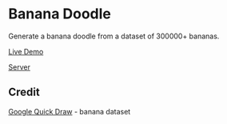# Banana Doodle
Generate a banana doodle from a dataset of 300000+ bananas.

[Live Demo](https://banana-doodle.vercel.app/)

[Server](https://github.com/terchiem/banana-get-api)

## Credit
[Google Quick Draw](https://github.com/googlecreativelab/quickdraw-dataset) - banana dataset
